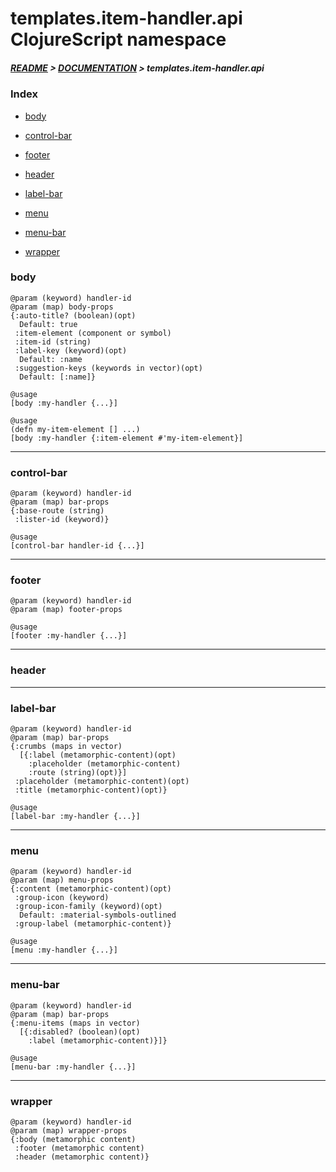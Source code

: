 
# templates.item-handler.api ClojureScript namespace

##### [README](../../../../README.md) > [DOCUMENTATION](../../../COVER.md) > templates.item-handler.api

### Index

- [body](#body)

- [control-bar](#control-bar)

- [footer](#footer)

- [header](#header)

- [label-bar](#label-bar)

- [menu](#menu)

- [menu-bar](#menu-bar)

- [wrapper](#wrapper)

### body

```
@param (keyword) handler-id
@param (map) body-props
{:auto-title? (boolean)(opt)
  Default: true
 :item-element (component or symbol)
 :item-id (string)
 :label-key (keyword)(opt)
  Default: :name
 :suggestion-keys (keywords in vector)(opt)
  Default: [:name]}
```

```
@usage
[body :my-handler {...}]
```

```
@usage
(defn my-item-element [] ...)
[body :my-handler {:item-element #'my-item-element}]
```

---

### control-bar

```
@param (keyword) handler-id
@param (map) bar-props
{:base-route (string)
 :lister-id (keyword)}
```

```
@usage
[control-bar handler-id {...}]
```

---

### footer

```
@param (keyword) handler-id
@param (map) footer-props
```

```
@usage
[footer :my-handler {...}]
```

---

### header

---

### label-bar

```
@param (keyword) handler-id
@param (map) bar-props
{:crumbs (maps in vector)
  [{:label (metamorphic-content)(opt)
    :placeholder (metamorphic-content)
    :route (string)(opt)}]
 :placeholder (metamorphic-content)(opt)
 :title (metamorphic-content)(opt)}
```

```
@usage
[label-bar :my-handler {...}]
```

---

### menu

```
@param (keyword) handler-id
@param (map) menu-props
{:content (metamorphic-content)(opt)
 :group-icon (keyword)
 :group-icon-family (keyword)(opt)
  Default: :material-symbols-outlined
 :group-label (metamorphic-content)}
```

```
@usage
[menu :my-handler {...}]
```

---

### menu-bar

```
@param (keyword) handler-id
@param (map) bar-props
{:menu-items (maps in vector)
  [{:disabled? (boolean)(opt)
    :label (metamorphic-content)}]}
```

```
@usage
[menu-bar :my-handler {...}]
```

---

### wrapper

```
@param (keyword) handler-id
@param (map) wrapper-props
{:body (metamorphic content)
 :footer (metamorphic content)
 :header (metamorphic content)}
```